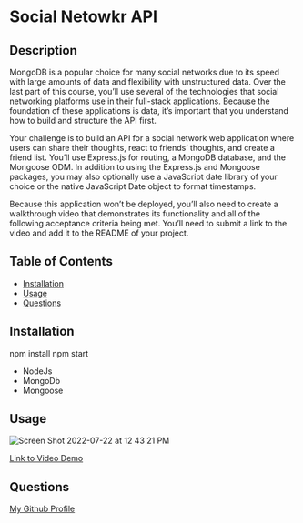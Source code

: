 # Social Netowkr API 
    
  ## Description
 MongoDB is a popular choice for many social networks due to its speed with large amounts of data and flexibility with unstructured data. Over the last part of this course, you’ll use several of the technologies that social networking platforms use in their full-stack applications. Because the foundation of these applications is data, it’s important that you understand how to build and structure the API first.

Your challenge is to build an API for a social network web application where users can share their thoughts, react to friends’ thoughts, and create a friend list. You’ll use Express.js for routing, a MongoDB database, and the Mongoose ODM. In addition to using the Express.js and Mongoose packages, you may also optionally use a JavaScript date library of your choice or the native JavaScript Date object to format timestamps.

Because this application won’t be deployed, you’ll also need to create a walkthrough video that demonstrates its functionality and all of the following acceptance criteria being met. You’ll need to submit a link to the video and add it to the README of your project.



  ## Table of Contents
  * [Installation](#installation)
  * [Usage](#usage)
  * [Questions](#questions)

  
  ## Installation
  npm install
  npm start

  * NodeJs
  * MongoDb
  * Mongoose

  ## Usage 
  
  ![Screen Shot 2022-07-22 at 12 43 21 PM](https://user-images.githubusercontent.com/52983305/180495034-4f4ef220-84c3-4e40-8384-f9bfd09c19a6.png)
  

  [Link to Video Demo](https://drive.google.com/file/d/1VKm6PVVSwtdrcfLuffmEoGe-vfMT16Xr/view)

  ## Questions
  [My Github Profile](https://github.com/Undisputed06)
  
